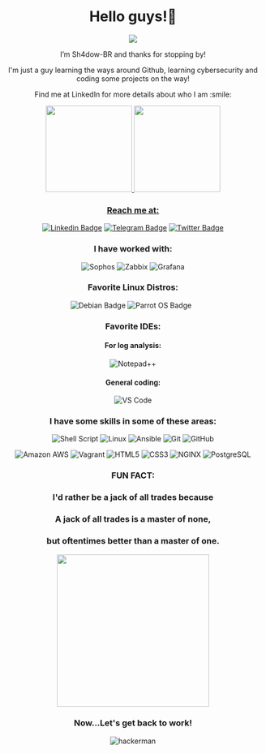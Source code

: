 <div align="center"> 

# Hello guys!👋 

<p><img src="https://tenor.com/view/hello-bear-how-are-you-greetings-salutations-gif-5948601.gif"/></p>

<p>I’m Sh4dow-BR and thanks for stopping by!</p>

<p>I'm just a guy learning the ways around Github, learning cybersecurity and coding some projects on the way!</p>
<p>Find me at LinkedIn for more details about who I am :smile:</p>

<div>
  <a href="https:/https://github.com/Sh4dow-BR/">
  <img height="170cm" src="https://github-readme-stats.vercel.app/api?username=Sh4dow-BR&count_private=true&show_icons=true&theme=dark&hide_border=true&hide_rank=true"/>
  <img height="170cm" src="https://github-readme-stats.vercel.app/api/top-langs/?username=Sh4dow-BR&layout=compact&theme=dark&hide_border=true"/>
</div>

  
### Reach me at:

[![Linkedin Badge](https://img.shields.io/badge/-LinkedIn-black?style=for-the-badge&labelColor=1ca0f1&logo=Linkedin&logoColor=white&link=https://www.linkedin.com/in/fernandoshadowbr/)](https://www.linkedin.com/in/falencarr/)
[![Telegram Badge](https://img.shields.io/badge/-Telegram-black?style=for-the-badge&labelColor=1ca0f1&logo=telegram&logoColor=white&link=https://telegram.me/Cyb3r_t3ach3r)](https://telegram.me/Cyb3r_t3ach3r)
[![Twitter Badge](https://img.shields.io/badge/-Twitter-black?style=for-the-badge&labelColor=1ca0f1&logo=twitter&logoColor=white&link=https://twitter.com/sh4dow__BR)](https://twitter.com/sh4dow__BR)


### I have worked with:

![Sophos](https://img.shields.io/badge/-Sophos-blue?style=for-the-badge&logo=sophos&logoColor=white)
![Zabbix](https://img.shields.io/badge/-Zabbix-red?style=for-the-badge&logo=zabbix&logoColor=white)
![Grafana](https://img.shields.io/badge/-Grafana-orange?style=for-the-badge&logo=grafana&logoColor=white)


### Favorite Linux Distros:

![Debian Badge](https://img.shields.io/badge/Debian-A81D33?style=for-the-badge&logo=debian&logoColor=white)
![Parrot OS Badge](https://img.shields.io/badge/Parrot_OS-blue?style=for-the-badge&logo=parrot&logoColor=white)
![]()
![]()


### Favorite IDEs:
#### For log analysis:
![Notepad++](https://img.shields.io/badge/Notepad++-90E59A.svg?style=for-the-badge&logo=notepad%2B%2B&logoColor=black)

<p></p>

#### General coding:
![VS Code](https://img.shields.io/badge/visualstudiocode-badge-blue.svg?style=for-the-badge&logo=visual-studio-code&logoColor=black)
  
### I have some skills in some of these areas:

![Shell Script](https://img.shields.io/badge/-Shell%20Script-brown?style=for-the-badge&logo=shell&logoColor=white)
![Linux](https://img.shields.io/badge/-Linux-16C60C?style=for-the-badge&logo=linux&logoColor=white)
![Ansible](https://img.shields.io/badge/-Ansible-grey?style=for-the-badge&logo=ansible&logoColor=white)
![Git](https://img.shields.io/badge/-Git-F1502F?style=for-the-badge&logo=git&logoColor=white)
![GitHub](https://img.shields.io/badge/-GitHub-lightgrey?style=for-the-badge&logo=github&logoColor=black)

<p></p>

![Amazon AWS](https://img.shields.io/badge/Amazon_AWS-FF9900?style=for-the-badge&logo=amazonaws&logoColor=white)
![Vagrant](https://img.shields.io/badge/-Vagrant-blue?style=for-the-badge&logo=vagrant&logoColor=white)
![HTML5](https://img.shields.io/badge/HTML5-E34F26?style=for-the-badge&logo=html5&logoColor=white)
![CSS3](https://img.shields.io/badge/CSS3-1572B6?style=for-the-badge&logo=css3&logoColor=white)
![NGINX](https://img.shields.io/badge/Nginx-009639?style=for-the-badge&logo=nginx&logoColor=white)
![PostgreSQL](https://img.shields.io/badge/PostgreSQL-316192?style=for-the-badge&logo=postgresql&logoColor=white)

### FUN FACT:
### I'd rather be a jack of all trades because
### A jack of all trades is a master of none, 
### but oftentimes better than a master of one.

<img src="https://user-images.githubusercontent.com/108578555/181788572-a1a25b4b-4842-4329-b2da-e1d297953001.gif" width="300">


### Now...Let's get back to work!
  
![hackerman](https://user-images.githubusercontent.com/108578555/179306285-a995a1ca-e19f-4cea-9c69-215b798c0ec4.gif)
</div>
